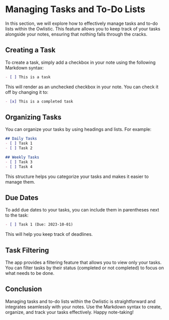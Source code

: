 # Managing Tasks and To-Do Lists

In this section, we will explore how to effectively manage tasks and to-do lists within the Owlistic. This feature allows you to keep track of your tasks alongside your notes, ensuring that nothing falls through the cracks.

## Creating a Task

To create a task, simply add a checkbox in your note using the following Markdown syntax:

```markdown
- [ ] This is a task
```

This will render as an unchecked checkbox in your note. You can check it off by changing it to:

```markdown
- [x] This is a completed task
```

## Organizing Tasks

You can organize your tasks by using headings and lists. For example:

```markdown
## Daily Tasks
- [ ] Task 1
- [ ] Task 2

## Weekly Tasks
- [ ] Task 3
- [ ] Task 4
```

This structure helps you categorize your tasks and makes it easier to manage them.

## Due Dates

To add due dates to your tasks, you can include them in parentheses next to the task:

```markdown
- [ ] Task 1 (Due: 2023-10-01)
```

This will help you keep track of deadlines.

## Task Filtering

The app provides a filtering feature that allows you to view only your tasks. You can filter tasks by their status (completed or not completed) to focus on what needs to be done.

## Conclusion

Managing tasks and to-do lists within the Owlistic is straightforward and integrates seamlessly with your notes. Use the Markdown syntax to create, organize, and track your tasks effectively. Happy note-taking!